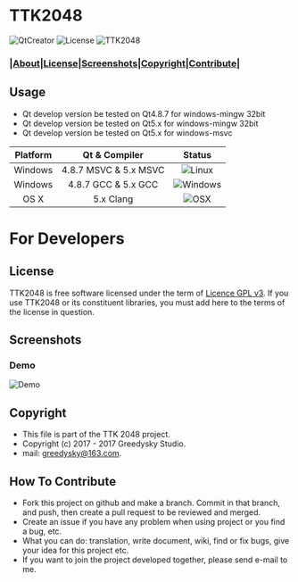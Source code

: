# TTK2048
![QtCreator](https://img.shields.io/badge/Coded%20with-QtCreator%20IDE-blue.svg?style=flat-square)
![License](https://img.shields.io/badge/license-GPL%20V3-yellowgreen.svg?style=flat-square)
![TTK2048](https://img.shields.io/badge/Greedysky-TTK2048-green.svg?style=flat-square)

### **|[About](https://github.com/Greedysky/TTK2048#usage)|[License](https://github.com/Greedysky/TTK2048#license)|[Screenshots](https://github.com/Greedysky/TTK2048#screenshots)|[Copyright](https://github.com/Greedysky/TTK2048#copyright)|[Contribute](https://github.com/Greedysky/TTK2048#how-to-contribute)|**

Usage
----
 * Qt develop version be tested on Qt4.8.7 for windows-mingw 32bit
 * Qt develop version be tested on Qt5.x for windows-mingw 32bit
 * Qt develop version be tested on Qt5.x for windows-msvc

| Platform | Qt & Compiler       | Status                                                                                      |
| :---:    | :---:               | :---:                                                                                       |
| Windows    | 4.8.7 MSVC & 5.x MSVC    | ![Linux](https://img.shields.io/wercker/ci/wercker/docs.svg)                            |
| Windows  | 4.8.7 GCC & 5.x GCC       | ![Windows](https://img.shields.io/wercker/ci/wercker/docs.svg) |
| OS X     | 5.x Clang     | ![OSX](https://img.shields.io/badge/build-unknown-lightgrey.svg?style=flat-square)                           |

# For Developers

License
---
TTK2048 is free software licensed under the term of [Licence GPL v3](https://github.com/Greedysky/TTK2048/blob/master/LICENSE). If you use TTK2048 or its constituent libraries, you must add here to the terms of the license in question.

Screenshots
----
### Demo
![Demo](https://github.com/Greedysky/TTK2048/blob/master/demo.jpg?raw=true)

Copyright
-------
 * This file is part of the TTK 2048 project.
 * Copyright (c) 2017 - 2017 Greedysky Studio.
 * mail: greedysky@163.com.
 
How To Contribute
-------
 * Fork this project on github and make a branch. Commit in that branch, and push, then create a pull request to be reviewed and merged.
 * Create an issue if you have any problem when using project or you find a bug, etc.
 * What you can do: translation, write document, wiki, find or fix bugs, give your idea for this project etc.
 * If you want to join the project developed together, please send e-mail to me.